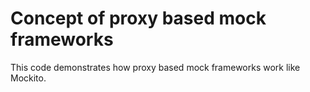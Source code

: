 # Concept of proxy based mock frameworks

This code demonstrates how proxy based mock frameworks work like Mockito.